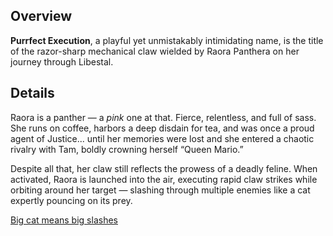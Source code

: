 <!-- title: Purrfect Execution -->
<!-- quote: Raooo! -->
<!-- chapter: 0 -->
<!-- images: (Raora's first time wielding Purrfect Execution), (Purrfect Execution as viewed from the inventory), (Purrfect Execution's ability activated) -->
<!-- model: true -->

## Overview

**Purrfect Execution**, a playful yet unmistakably intimidating name, is the title of the razor-sharp mechanical claw wielded by Raora Panthera on her journey through Libestal.

## Details

Raora is a panther — a _pink_ one at that. Fierce, relentless, and full of sass. She runs on coffee, harbors a deep disdain for tea, and was once a proud agent of Justice... until her memories were lost and she entered a chaotic rivalry with Tam, boldly crowning herself “Queen Mario.”

Despite all that, her claw still reflects the prowess of a deadly feline. When activated, Raora is launched into the air, executing rapid claw strikes while orbiting around her target — slashing through multiple enemies like a cat expertly pouncing on its prey.

[Big cat means big slashes](#embed:https://www.youtube.com/live/8ybUOw9NhMc?si=8Pej7LP6Am3NbGSa&t=6746)
